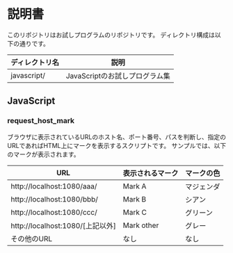 # 説明書

このリポジトリはお試しプログラムのリポジトリです。
ディレクトリ構成は以下の通りです。

| ディレクトリ名 | 説明 |
| --- | --- |
| javascript/ | JavaScriptのお試しプログラム集 |

## JavaScript

### request_host_mark

ブラウザに表示されているURLのホスト名、ポート番号、パスを判断し、指定のURLであればHTML上にマークを表示するスクリプトです。
サンプルでは、以下のマークが表示されます。

| URL | 表示されるマーク | マークの色 |
| --- | --- | --- |
| http://localhost:1080/aaa/ | Mark A | マジェンダ |
| http://localhost:1080/bbb/ | Mark B | シアン |
| http://localhost:1080/ccc/ | Mark C | グリーン |
| http://localhost:1080/[上記以外] | Mark other | グレー |
| その他のURL | なし | なし |
